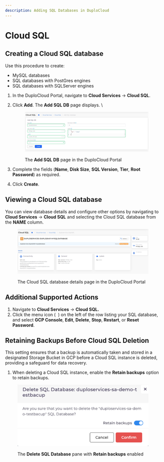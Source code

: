 ```yaml
---
description: Adding SQL Databases in DuploCloud
---
```


# Cloud SQL

## Creating a Cloud SQL database

Use this procedure to create:

* MySQL databases
* SQL databases with PostGres engines
* SQL databases with SQLServer engines

1. In the DuploCloud Portal, navigate to **Cloud Services** -> **Cloud SQL**.
2.  Click **Add**. The **Add SQL DB** page displays. \


    <figure><img src="../../.gitbook/assets/CloudSQLDB create.png" alt=""><figcaption><p>The <strong>Add SQL DB</strong> page in the DuploCloud Portal</p></figcaption></figure>
3. Complete the fields (**Name**, **Disk Size**, **SQL Version**, **Tier**, **Root Password**) as required.
4. Click **Create**.&#x20;

## Viewing a Cloud SQL database

You can view database details and configure other options by navigating to **Cloud Services** ->  **Cloud SQL** and selecting the Cloud SQL database from the **NAME** column.

<figure><img src="../../.gitbook/assets/CloudSQL details.png" alt=""><figcaption><p>The Cloud SQL database details page in the DuploCloud Portal</p></figcaption></figure>

## Additional Supported Actions

1. Navigate to **Cloud Services** ->  **Cloud SQL.**
2. Click the menu icon ( <img src="https://docs.duplocloud.com/~gitbook/image?url=https%3A%2F%2F2471407984-files.gitbook.io%2F%7E%2Ffiles%2Fv0%2Fb%2Fgitbook-x-prod.appspot.com%2Fo%2Fspaces%252F68cb0s9ce5UIUKWPuYs8%252Fuploads%252F1bULWx4HFiK9TRFeLpk4%252FKabab_three_Vertical_dots.png%3Falt%3Dmedia%26token%3De0fb9551-05e2-4e66-ac2b-c50a23f66acc&#x26;width=20&#x26;dpr=4&#x26;quality=100&#x26;sign=d18bec42&#x26;sv=1" alt="" data-size="line"> ) on the left of the row listing your SQL database, and select **GCP Console**, **Edit**, **Delete**, **Stop**, **Restart**, or **Reset Password**.

## Retaining Backups Before Cloud SQL Deletion

This setting ensures that a backup is automatically taken and stored in a designated Storage Bucket in GCP before a Cloud SQL instance is deleted, providing a safeguard for data recovery.

1. When deleting a Cloud SQL instance, enable the **Retain backups** option to retain backups.

<div align="left"><figure><img src="../../.gitbook/assets/image (2) (6).png" alt=""><figcaption><p>The <strong>Delete SQL Database</strong> pane with <strong>Retain backups</strong> enabled</p></figcaption></figure></div>
